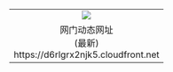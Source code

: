 ﻿<table>
  <tr></tr>
  <tr><td colspan=2 align=center><img src="https://d6rlgrx2njk5.cloudfront.net/Up/oGate.jpg" /></td></tr>
  <tr><td colspan=2 align=center>网门动态网址<br/>(最新)
<br>https://d6rlgrx2njk5.cloudfront.net
<br/>
    </td>
  </tr>
</table>

